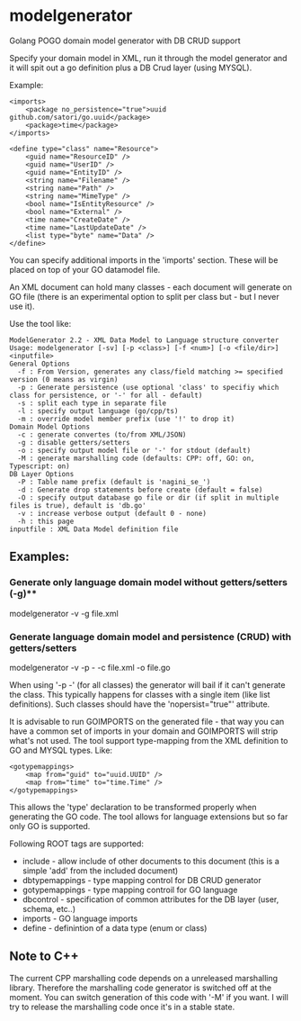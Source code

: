 # modelgenerator
Golang POGO domain model generator with DB CRUD support

Specify your domain model in XML, run it through the model generator and it will spit out a go definition plus a DB Crud layer (using MYSQL).

Example:
<?xml version="1.0" encoding="UTF-8"?>
<doc namespace="resource">

    <imports>
        <package no_persistence="true">uuid github.com/satori/go.uuid</package>
        <package>time</package>
    </imports>

    <define type="class" name="Resource">
        <guid name="ResourceID" />
        <guid name="UserID" />
        <guid name="EntityID" />        
        <string name="Filename" />
        <string name="Path" />
        <string name="MimeType" />
        <bool name="IsEntityResource" />
        <bool name="External" />
        <time name="CreateDate" />
        <time name="LastUpdateDate" />
        <list type="byte" name="Data" />
    </define>
</doc>

You can specify additional imports in the 'imports' section. These will be placed on top of your GO datamodel file.

An XML document can hold many classes - each document will generate on GO file (there is an experimental option to split per class but - but I never use it).

Use the tool like:
```
ModelGenerator 2.2 - XML Data Model to Language structure converter
Usage: modelgenerator [-sv] [-p <class>] [-f <num>] [-o <file/dir>] <inputfile>
General Options
  -f : From Version, generates any class/field matching >= specified version (0 means as virgin)
  -p : Generate persistence (use optional 'class' to specifiy which class for persistence, or '-' for all - default)
  -s : split each type in separate file
  -l : specify output language (go/cpp/ts)
  -m : override model member prefix (use '!' to drop it)
Domain Model Options
  -c : generate convertes (to/from XML/JSON)
  -g : disable getters/setters
  -o : specify output model file or '-' for stdout (default) 
  -M : generate marshalling code (defaults: CPP: off, GO: on, Typescript: on)
DB Layer Options
  -P : Table name prefix (default is 'nagini_se_')
  -d : Generate drop statements before create (default = false)
  -O : specify output database go file or dir (if split in multiple files is true), default is 'db.go'
  -v : increase verbose output (default 0 - none)
  -h : this page
inputfile : XML Data Model definition file
```

## Examples:
### Generate only language domain model without getters/setters (-g)**
  modelgenerator -v -g file.xml

### Generate language domain model and persistence (CRUD) with getters/setters
  modelgenerator -v -p - -c file.xml -o file.go

When using '-p -' (for all classes) the generator will bail if it can't generate the class. This typically happens for classes with a single item (like list definitions). Such classes should have the 'nopersist="true"' attribute.

It is advisable to run GOIMPORTS on the generated file - that way you can have a common set of imports in your domain and GOIMPORTS will strip what's not used.
The tool support type-mapping from the XML definition to GO and MYSQL types.
Like:
    <dbtypemappings>
        <map from="guid" to="varchar(36)" />
        <map from="string" to="varchar(%d)" fieldsize="128"/>
        <map from="time" to="datetime" />
        <map from="EmploymentType" to="int(11)" />
    </dbtypemappings>

    <gotypemappings>
        <map from="guid" to="uuid.UUID" />
        <map from="time" to="time.Time" />
    </gotypemappings>

This allows the 'type' declaration to be transformed properly when generating the GO code.
The tool allows for language extensions but so far only GO is supported.

Following ROOT tags are supported:
* include - allow include of other documents to this document (this is a simple 'add' from the included document)
* dbtypemappings - type mapping control for DB CRUD generator
* gotypemappings - type mapping controil for GO language
* dbcontrol - specification of common attributes for the DB layer (user, schema, etc..)
* imports - GO language imports
* define - definintion of a data type (enum or class)

## Note to C++
The current CPP marshalling code depends on a unreleased marshalling library. Therefore the marshalling code generator is switched off at the moment. You can switch generation of this code with '-M' if you want. I will try to release the marshalling
code once it's in a stable state.





